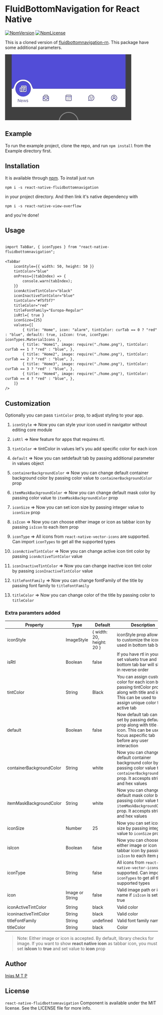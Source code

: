 # FluidBottomNavigation for React Native

[![NpmVersion](https://img.shields.io/npm/v/react-native-fluidbottomnavigation.svg?style=flat-square)](https://www.npmjs.com/package/react-native-fluidbottomnavigation)
[![NpmLicense](https://img.shields.io/npm/l/react-native-fluidbottomnavigation.svg?style=flat-square)](https://www.npmjs.com/package/react-native-fluidbottomnavigation)

This is a cloned version of [fluidbottomnavigation-rn](https://www.npmjs.com/package/fluidbottomnavigation-rn "fluidbottomnavigation-rn"). This package have some additional parameters. 

![Sample](https://raw.githubusercontent.com/10clouds/FluidBottomNavigation-rn/master/static/sample.gif)

## Example

To run the example project, clone the repo, and run `npm install` from the Example directory first.

## Installation

It is available through [npm](https://npmjs.com). To install just run

```
npm i -s react-native-fluidbottomnavigation
```

in your project directory. And then link it's native dependency with

```
npm i -s react-native-view-overflow
```

and you're done!

## Usage


```JSX

import TabBar, { iconTypes } from "react-native-fluidbottomnavigation";

<TabBar
    iconStyle={{ width: 50, height: 50 }}
    tintColor="blue"
    onPress={(tabIndex) => {
        console.warn(tabIndex);
    }}
    iconActiveTintColor="black"
    iconInactiveTintColor="blue"
    tintColor="#f5f5f7"
    titleColor="red"
    titleFontFamily="Europa-Regular"
    isRtl={ true }
    iconSize={25}
    values={[
        { title: "Home", icon: "alarm", tintColor: curTab == 0 ? "red" : "blue", default: true, isIcon: true, iconType: iconTypes.MaterialIcons },
        { title: "Home1", image: require("./home.png"), tintColor: curTab == 1 ? "red" : "blue", },
        { title: "Home2", image: require("./home.png"), tintColor: curTab == 2 ? "red" : "blue", },
        { title: "Home3", image: require("./home.png"), tintColor: curTab == 3 ? "red" : "blue", },
        { title: "Home4", image: require("./home.png"), tintColor: curTab == 4 ? "red" : "blue", },
    ]}
/>
```

## Customization

Optionally you can pass `tintColor` prop, to adjust styling to your app.

1. `iconStyle` => Now you can style your icon used in navigator without editing core module

2. `isRtl` => New feature for apps that requires rtl.

3.  `tintColor` => tintColor in values let's you add specific color for each icon

4. `default` => Now you can setdefault tab by passing additional parameter in values object

5. `containerBackgroundColor` => Now you can change default container background color by passing color value to `containerBackgroundColor` prop

6. `itemMaskBackgroundColor` => Now you can change default mask color by passing color value to `itemMaskBackgroundColor` prop

7. `iconSize` => Now you can set icon size by passing integer value to `iconSize` prop

8. `isIcon` => Now you can choose either image or icon as tabbar icon by passing `isIcon` to each item prop

9. `iconType` => All icons from `react-native-vector-icons` are supported. Can import `iconTypes` to get all the supported types

10. `iconActiveTintColor` => Now you can change active icon tint color by passing `iconActiveTintColor` value

11. `iconInactiveTintColor` => Now you can change inactive icon tint color by passing `iconInactiveTintColor` value

12. `titleFontFamily` => Now you can change fontFamily of the title by passing font family to `titleFontFamily` 

13. `titleColor` => Now you can change color of the title by passing color to `titleColor` 

### Extra paramters added
| Property      | Type          | Default       | Description   | Required      |
| ------------- | ------------- | ------------- | ------------- | ------------- |
| iconStyle  | ImageStyle  | { width: 20, height: 20 }  | iconStyle prop allows you to customize the icon used in bottom tab bar  | false  |
| isRtl  | Boolean  | false  | If you have rtl in your app, set valueto true and the bottom tab bar will show in reverse order  | false  |
| tintColor  | String  | Black  | You can assign custom color for each icon by passing tintColor prop along with title and icon. This can be used to assign unique color for active tab  | false  |
| default  | Boolean  | false  | Now default tab can be set by passing default prop along with title and icon. This can be used to focus aspecific tab before any user interaction  | true  |
| containerBackgroundColor  | String  | white  | Now you can change default container background color by passing color value to `containerBackgroundColor` prop. It accespts string and hex values  | false  |
| itemMaskBackgroundColor  | String  | white  | Now you can change default mask color by passing color value to `itemMaskBackgroundColor` prop. It accespts string and hex values  | false  |
| iconSize  | Number  | 25  | Now you can set icon size by passing integer value to `iconSize` prop  | false  |
| isIcon  | Boolean  | false  | Now you can choose either image or icon as tabbar icon by passing `isIcon` to each item prop  | false  |
| iconType  | String  | false  | All icons from `react-native-vector-icons` are supported. Can import `iconTypes` to get all the supported types  | false  |
| icon  | Image or String  | false  | Valid image path or icon name if `isIcon` is set to true  | false  |
| iconActiveTintColor  | String  | black  | Valid color  | false  |
| iconinactiveTintColor  | String  | black  | Valid color  | false  |
| titleFontFamily  | String  | undefined  | Valid font family name  | false  |
| titleColor  | String  | black  | Color  | false  |

> Note: Either image or icon is accepted. By default, library checks for image. If you want to show **react native icon** as tabbar icon, you must set **isIcon** to **true** and set value to **icon** prop
## Author

[Injas M T P](https://github.com/injas427)

## License

`react-native-fluidbottomnavigation` Component is available under the MIT license. See the LICENSE file for more info.

